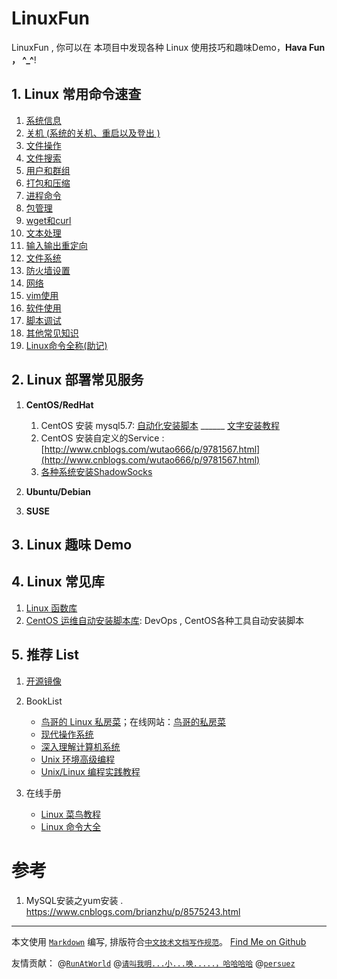 # LinuxFun
LinuxFun , 你可以在 本项目中发现各种 Linux 使用技巧和趣味Demo，**Hava Fun ， ^_^**!
## 1. Linux 常用命令速查
1. [系统信息](./linux_cmd/arch.md)
1. [关机 (系统的关机、重启以及登出 )](./linux_cmd/machine.md)
1. [文件操作](./linux_cmd/file.md)
1. [文件搜索](./linux_cmd/file_search.md)
1. [用户和群组](./linux_cmd/user.md)
1. [打包和压缩](./linux_cmd/tar.md)
1. [进程命令](./linux_cmd/ps.md)
1. [包管理](./linux_cmd/package.md)
1. [wget和curl](./linux_cmd/download.md)
1. [文本处理](./linux_cmd/txt.md)
1. [输入输出重定向](./linux_cmd/redirect.md)
1. [文件系统](./linux_cmd/fs.md)
1. [防火墙设置](./linux_cmd/firewall.md)
1. [网络](./linux_cmd/network.md)
1. [vim使用](./linux_cmd/vim.md)
1. [软件使用](./linux_cmd/software.md)
1. [脚本调试](./linux_cmd/debug.md)
1. [其他常见知识](./linux_cmd/others.md)
1. [Linux命令全称(助记)](./linux_cmd/remember.md)

## 2. Linux 部署常见服务
1. **CentOS/RedHat**
	1. CentOS 安装 mysql5.7: [自动化安装脚本](https://github.com/hbulpf/ServerOps/tree/master/fast_run/mysql)  ______   [文字安装教程](https://www.cnblogs.com/brianzhu/p/8575243.html)
    2. CentOS 安装自定义的Service : [http://www.cnblogs.com/wutao666/p/9781567.html](http://www.cnblogs.com/wutao666/p/9781567.html)
    3. [各种系统安装ShadowSocks](https://github.com/Shadowsocks-Wiki/shadowsocks)

1. **Ubuntu/Debian**

1. **SUSE**

## 3. Linux 趣味 Demo

## 4. Linux 常见库
1. [Linux 函数库](./func_lib)
1. [CentOS 运维自动安装脚本库](https://github.com/hbulpf/ServerOps): DevOps , CentOS各种工具自动安装脚本

## 5. 推荐 List
1. [开源镜像](./mirrors.md)

1. BookList
	- [鸟哥的 Linux 私房菜](https://book.douban.com/subject/4889838/)；在线网站：[鸟哥的私房菜](http://cn.linux.vbird.org/)
	- [现代操作系统](https://book.douban.com/subject/3852290/)
	- [深入理解计算机系统](https://book.douban.com/subject/26912767/)
	- [Unix 环境高级编程](https://book.douban.com/subject/25900403/)
	- [Unix/Linux 编程实践教程](https://book.douban.com/subject/1219329/)

1. 在线手册
    - [Linux 菜鸟教程](http://www.runoob.com/linux/linux-command-manual.html)
    - [Linux 命令大全](http://man.linuxde.net/) 


# 参考
1. MySQL安装之yum安装 . https://www.cnblogs.com/brianzhu/p/8575243.html
----
本文使用 [`Markdown`](https://www.markdownguide.org/basic-syntax) 编写, 排版符合[`中文技术文档写作规范`](https://github.com/hbulpf/document-style-guide)。  [Find Me on Github](https://github.com/hbulpf/LinuxFun)

友情贡献： @[`RunAtWorld`](https://github.com/RunAtWorld)    @[`请叫我明...小...唤.....，哈哈哈哈`]()   @[`persuez`](https://github.com/orgs/hbulpf/people/persuez)


